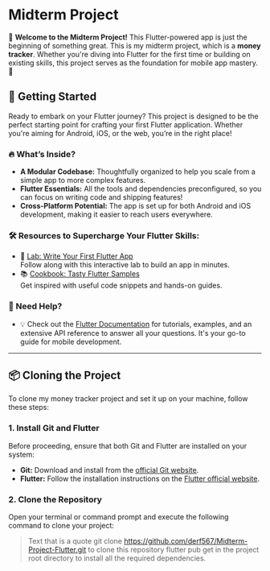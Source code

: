 # Midterm Project

🚀 **Welcome to the Midterm Project!** This Flutter-powered app is just the beginning of something great. This is my midterm project, which is a **money tracker**. Whether you're diving into Flutter for the first time or building on existing skills, this project serves as the foundation for mobile app mastery. 🌟

## 🚦 Getting Started

Ready to embark on your Flutter journey? This project is designed to be the perfect starting point for crafting your first Flutter application. Whether you're aiming for Android, iOS, or the web, you’re in the right place!

### 🔥 What’s Inside?
- **A Modular Codebase:** Thoughtfully organized to help you scale from a simple app to more complex features.
- **Flutter Essentials:** All the tools and dependencies preconfigured, so you can focus on writing code and shipping features!
- **Cross-Platform Potential:** The app is set up for both Android and iOS development, making it easier to reach users everywhere.

### 🛠 Resources to Supercharge Your Flutter Skills:
- 🌟 [Lab: Write Your First Flutter App](https://docs.flutter.dev/get-started/codelab)  
  Follow along with this interactive lab to build an app in minutes.
- 📚 [Cookbook: Tasty Flutter Samples](https://docs.flutter.dev/cookbook)  
  Get inspired with useful code snippets and hands-on guides.

### 🚀 Need Help?
- 💡 Check out the [Flutter Documentation](https://docs.flutter.dev/) for tutorials, examples, and an extensive API reference to answer all your questions. It's your go-to guide for mobile development.

---

## 📦 Cloning the Project

To clone my money tracker project and set it up on your machine, follow these steps:

### 1. Install Git and Flutter

Before proceeding, ensure that both Git and Flutter are installed on your system:

- **Git:** Download and install from the [official Git website](https://git-scm.com/downloads).
- **Flutter:** Follow the installation instructions on the [Flutter official website](https://flutter.dev/setup).

### 2. Clone the Repository

Open your terminal or command prompt and execute the following command to clone your project:

> Text that is a quote
git clone https://github.com/derf567/Midterm-Project-Flutter.git   to clone this repository
flutter pub get in the project root directory to install all the required dependencies.




